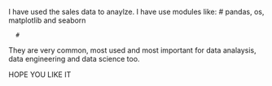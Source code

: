 I have used the sales data to anaylze. I have use modules like:
        #
          pandas, os, matplotlib and seaborn

    
      #  
They are very common, most used and most important for data analaysis, data engineering and data science too.

HOPE YOU LIKE IT

